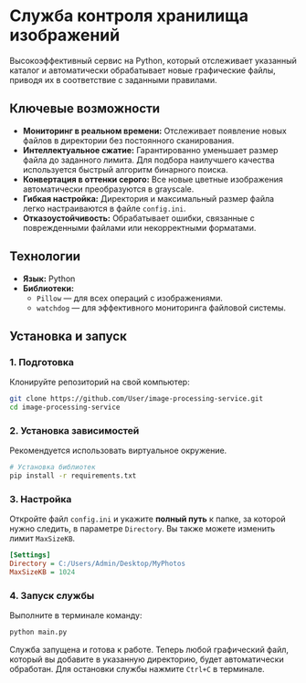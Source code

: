 # Служба контроля хранилища изображений

Высокоэффективный сервис на Python, который отслеживает указанный каталог и автоматически обрабатывает новые графические файлы, приводя их в соответствие с заданными правилами.

## Ключевые возможности

- **Мониторинг в реальном времени:** Отслеживает появление новых файлов в директории без постоянного сканирования.
- **Интеллектуальное сжатие:** Гарантированно уменьшает размер файла до заданного лимита. Для подбора наилучшего качества используется быстрый алгоритм бинарного поиска.
- **Конвертация в оттенки серого:** Все новые цветные изображения автоматически преобразуются в grayscale.
- **Гибкая настройка:** Директория и максимальный размер файла легко настраиваются в файле `config.ini`.
- **Отказоустойчивость:** Обрабатывает ошибки, связанные с поврежденными файлами или некорректными форматами.

## Технологии

- **Язык:** Python
- **Библиотеки:**
  - `Pillow` — для всех операций с изображениями.
  - `watchdog` — для эффективного мониторинга файловой системы.

## Установка и запуск

### 1. Подготовка

Клонируйте репозиторий на свой компьютер:
```bash
git clone https://github.com/User/image-processing-service.git
cd image-processing-service
```

### 2. Установка зависимостей

Рекомендуется использовать виртуальное окружение.
```bash
# Установка библиотек
pip install -r requirements.txt
```

### 3. Настройка

Откройте файл `config.ini` и укажите **полный путь** к папке, за которой нужно следить, в параметре `Directory`. Вы также можете изменить лимит `MaxSizeKB`.

```ini
[Settings]
Directory = C:/Users/Admin/Desktop/MyPhotos
MaxSizeKB = 1024
```

### 4. Запуск службы

Выполните в терминале команду:
```bash
python main.py
```

Служба запущена и готова к работе. Теперь любой графический файл, который вы добавите в указанную директорию, будет автоматически обработан. Для остановки службы нажмите `Ctrl+C` в терминале.
